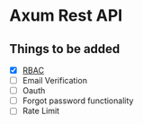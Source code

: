 # Axum Rest API

## Things to be added
- [x] [RBAC](https://github.com/kunalsinghdadhwal/axum-rest/commit/d3fcd550d1c037e58e0d8479e99ed1eb0aeae675)
- [ ] Email Verification
- [ ] Oauth
- [ ] Forgot password functionality
- [ ] Rate Limit